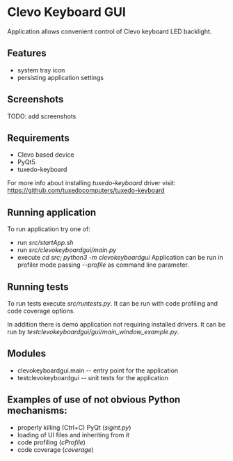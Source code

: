 # Clevo Keyboard GUI

Application allows convenient control of Clevo keyboard LED backlight.


## Features
- system tray icon
- persisting application settings


## Screenshots
TODO: add screenshots


## Requirements
- Clevo based device
- PyQt5
- tuxedo-keyboard

For more info about installing *tuxedo-keyboard* driver visit:
https://github.com/tuxedocomputers/tuxedo-keyboard


## Running application

To run application try one of:
- run *src/startApp.sh*
- run *src/clevokeyboardgui/main.py* 
- execute *cd src; python3 -m clevokeyboardgui*
Application can be run in profiler mode passing *--profile* as command line parameter. 


## Running tests

To run tests execute *src/runtests.py*. It can be run with code profiling 
and code coverage options.

In addition there is demo application not requiring installed drivers. It 
can be run by *testclevokeyboardgui/gui/main_window_example.py*.


## Modules
- clevokeyboardgui.main -- entry point for the application
- testclevokeyboardgui -- unit tests for the application


## Examples of use of not obvious Python mechanisms:
- properly killing (Ctrl+C) PyQt (*sigint.py*)
- loading of UI files and inheriting from it
- code profiling (*cProfile*)
- code coverage (*coverage*)

